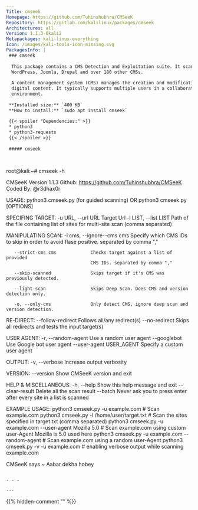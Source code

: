 ```yaml
---
Title: cmseek
Homepage: https://github.com/Tuhinshubhra/CMSeeK
Repository: https://gitlab.com/kalilinux/packages/cmseek
Architectures: all
Version: 1.1.3-0kali2
Metapackages: kali-linux-everything 
Icon: /images/kali-tools-icon-missing.svg
PackagesInfo: |
 ### cmseek
 
  This package contains a CMS Detection and Exploitation suite. It scans
  WordPress, Joomla, Drupal and over 180 other CMSs.
   
  A content management system (CMS) manages the creation and modification of
  digital content. It typically supports multiple users in a collaborative
  environment.
 
 **Installed size:** `400 KB`  
 **How to install:** `sudo apt install cmseek`  
 
 {{< spoiler "Dependencies:" >}}
 * python3
 * python3-requests
 {{< /spoiler >}}
 
 ##### cmseek
 
 
 ```
 root@kali:~# cmseek -h
 
 CMSeeK Version 1.1.3
 Github: https://github.com/Tuhinshubhra/CMSeeK
 Coded By: @r3dhax0r 
 
 USAGE:
        python3 cmseek.py (for guided scanning) OR
        python3 cmseek.py [OPTIONS] <Target Specification>
 
 SPECIFING TARGET:
       -u URL, --url URL            Target Url
       -l LIST, --list LIST         Path of the file containing list of sites
                                    for multi-site scan (comma separated)
 
 MANIPULATING SCAN:
       -i cms, --ignore--cms cms    Specify which CMS IDs to skip in order to
                                    avoid flase positive. separated by comma ","
 
       --strict-cms cms             Checks target against a list of provided
                                    CMS IDs. separated by comma ","
 
       --skip-scanned               Skips target if it's CMS was previously detected.
 
       --light-scan                 Skips Deep Scan. Does CMS and version detection only.
 
       -o, --only-cms               Only detect CMS, ignore deep scan and version detection.
 
 RE-DIRECT:
       --follow-redirect            Follows all/any redirect(s)
       --no-redirect                Skips all redirects and tests the input target(s)
 
 USER AGENT:
       -r, --random-agent           Use a random user agent
       --googlebot                  Use Google bot user agent
       --user-agent USER_AGENT      Specify a custom user agent
 
 OUTPUT:
       -v, --verbose                Increase output verbosity
 
 VERSION:
       --version                    Show CMSeeK version and exit
 
 HELP & MISCELLANEOUS:
       -h, --help                   Show this help message and exit
       --clear-result               Delete all the scan result
       --batch                      Never ask you to press enter after every site in a list is scanned
 
 EXAMPLE USAGE:
       python3 cmseek.py -u example.com                           # Scan example.com
       python3 cmseek.py -l /home/user/target.txt                 # Scan the sites specified in target.txt (comma separated)
       python3 cmseek.py -u example.com --user-agent Mozilla 5.0  # Scan example.com using custom user-Agent Mozilla is 5.0 used here
       python3 cmseek.py -u example.com --random-agent            # Scan example.com using a random user-Agent
       python3 cmseek.py -v -u example.com                        # enabling verbose output while scanning example.com
 
     
 
  CMSeeK says ~ Aabar dekha hobey
 ```
 
 - - -
 
---
```

{{% hidden-comment "<!--Do not edit anything above this line-->" %}}
